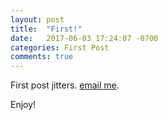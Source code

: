 ```yaml
---
layout: post
title:  "First!"
date:   2017-06-03 17:24:07 -0700
categories: First Post
comments: true
---
```

First post jitters. [email me](mailto:radley.mith@gmail.com).

Enjoy!
